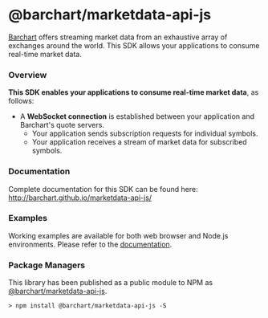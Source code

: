 # @barchart/marketdata-api-js

[Barchart](https://www.barchart.com) offers streaming market data from an exhaustive array of exchanges around the world. This SDK allows your applications to consume real-time market data.

### Overview

**This SDK enables your applications to consume real-time market data**, as follows:

* A **WebSocket connection** is established between your application and Barchart's quote servers.
  * Your application sends subscription requests for individual symbols.
  * Your application receives a stream of market data for subscribed symbols.

### Documentation

Complete documentation for this SDK can be found here: http://barchart.github.io/marketdata-api-js/

### Examples

Working examples are available for both web browser and Node.js environments. Please refer to the [documentation](http://barchart.github.io/marketdata-api-js/).

### Package Managers

This library has been published as a public module to NPM as [@barchart/marketdata-api-js](https://www.npmjs.com/package/@barchart/marketdata-api-js).

    > npm install @barchart/marketdata-api-js -S

